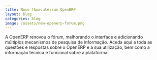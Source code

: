 ```yaml
---
title: Novo f&oacute;rum OpenERP
layout: blog
categories: blog
image: /assets/new-openerp-forum.png
---
```


A OpenERP renovou o fórum, melhorando o interface e adicionando múltiplos mecanismos de pesquisa de informação. Aceda aqui a toda as questões e respostas sobre o OpenERP e a sua utilização, bem como a informação técnica e funcional sobre a plataforma.
